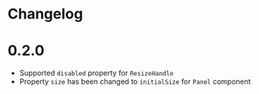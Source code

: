 # Changelog

# 0.2.0

- Supported `disabled` property for `ResizeHandle`
- Property `size` has been changed to `initialSize` for `Panel` component
